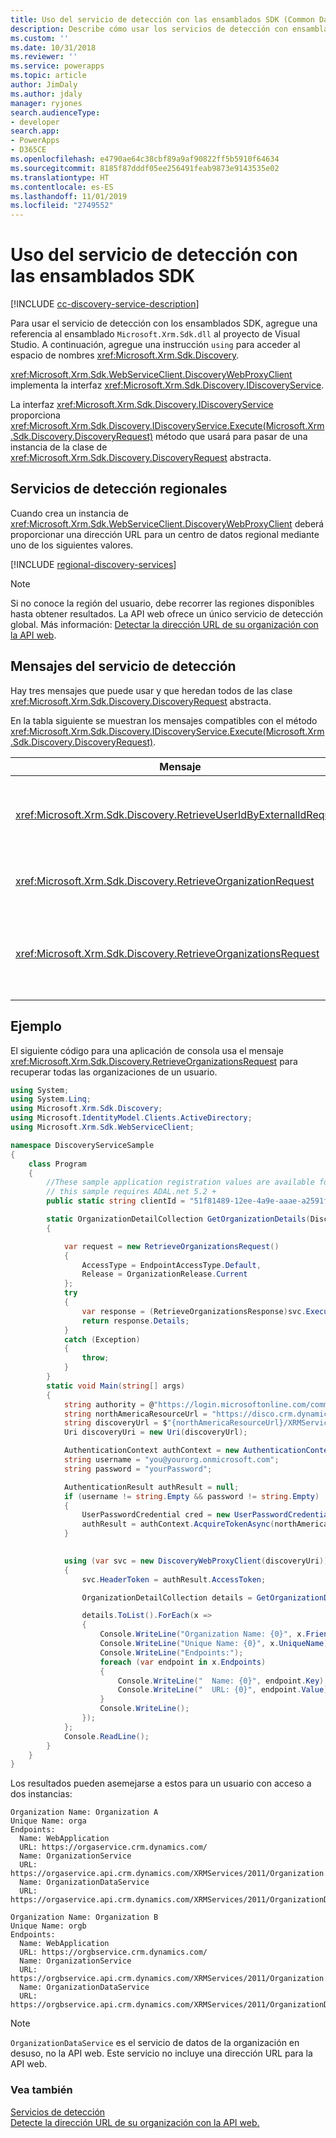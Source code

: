 ```yaml
---
title: Uso del servicio de detección con las ensamblados SDK (Common Data Service) | Microsoft Docs
description: Describe cómo usar los servicios de detección con ensamblados SDK de .NET.
ms.custom: ''
ms.date: 10/31/2018
ms.reviewer: ''
ms.service: powerapps
ms.topic: article
author: JimDaly
ms.author: jdaly
manager: ryjones
search.audienceType:
- developer
search.app:
- PowerApps
- D365CE
ms.openlocfilehash: e4790ae64c38cbf89a9af90822ff5b5910f64634
ms.sourcegitcommit: 8185f87dddf05ee256491feab9873e9143535e02
ms.translationtype: HT
ms.contentlocale: es-ES
ms.lasthandoff: 11/01/2019
ms.locfileid: "2749552"
---
```

# <a name="use-the-discovery-service-with-the-sdk-assemblies"></a>Uso del servicio de detección con las ensamblados SDK

[!INCLUDE [cc-discovery-service-description](../includes/cc-discovery-service-description.md)]


Para usar el servicio de detección con los ensamblados SDK, agregue una referencia al ensamblado `Microsoft.Xrm.Sdk.dll` al proyecto de Visual Studio. A continuación, agregue una instrucción `using` para acceder al espacio de nombres <xref:Microsoft.Xrm.Sdk.Discovery>. 

<xref:Microsoft.Xrm.Sdk.WebServiceClient.DiscoveryWebProxyClient> implementa la interfaz <xref:Microsoft.Xrm.Sdk.Discovery.IDiscoveryService>.

La interfaz <xref:Microsoft.Xrm.Sdk.Discovery.IDiscoveryService> proporciona <xref:Microsoft.Xrm.Sdk.Discovery.IDiscoveryService.Execute(Microsoft.Xrm.Sdk.Discovery.DiscoveryRequest)> método que usará para pasar de una instancia de la clase de <xref:Microsoft.Xrm.Sdk.Discovery.DiscoveryRequest> abstracta.

## <a name="regional-discovery-services"></a>Servicios de detección regionales

Cuando crea un instancia de <xref:Microsoft.Xrm.Sdk.WebServiceClient.DiscoveryWebProxyClient> deberá proporcionar una dirección URL para un centro de datos regional mediante uno de los siguientes valores.

[!INCLUDE [regional-discovery-services](../../../includes/regional-discovery-services.md)]

> [!NOTE]
> Si no conoce la región del usuario, debe recorrer las regiones disponibles hasta obtener resultados. La API web ofrece un único servicio de detección global. Más información: [Detectar la dirección URL de su organización con la API web](../webapi/discover-url-organization-web-api.md).

## <a name="discovery-service-messages"></a>Mensajes del servicio de detección

Hay tres mensajes que puede usar y que heredan todos de las clase <xref:Microsoft.Xrm.Sdk.Discovery.DiscoveryRequest> abstracta.

 En la tabla siguiente se muestran los mensajes compatibles con el método <xref:Microsoft.Xrm.Sdk.Discovery.IDiscoveryService.Execute(Microsoft.Xrm.Sdk.Discovery.DiscoveryRequest)>.  
  
|Mensaje|Descripción|  
|-------------|-----------------|  
|<xref:Microsoft.Xrm.Sdk.Discovery.RetrieveUserIdByExternalIdRequest>|Recupera el id. del usuario que inició sesión en Common Data Service|  
|<xref:Microsoft.Xrm.Sdk.Discovery.RetrieveOrganizationRequest>|Recupera información acerca de una organización.|  
|<xref:Microsoft.Xrm.Sdk.Discovery.RetrieveOrganizationsRequest>|Recupera información sobre las organizaciones a las que pertenezca el usuario.|  

## <a name="example"></a>Ejemplo

El siguiente código para una aplicación de consola usa el mensaje <xref:Microsoft.Xrm.Sdk.Discovery.RetrieveOrganizationsRequest> para recuperar todas las organizaciones de un usuario.

```csharp
using System;
using System.Linq;
using Microsoft.Xrm.Sdk.Discovery;
using Microsoft.IdentityModel.Clients.ActiveDirectory;
using Microsoft.Xrm.Sdk.WebServiceClient;

namespace DiscoveryServiceSample
{
    class Program
    {
        //These sample application registration values are available for all online instances.
        // this sample requires ADAL.net 5.2 + 
        public static string clientId = "51f81489-12ee-4a9e-aaae-a2591f45987d";

        static OrganizationDetailCollection GetOrganizationDetails(DiscoveryWebProxyClient svc)
        {

            var request = new RetrieveOrganizationsRequest()
            {
                AccessType = EndpointAccessType.Default,
                Release = OrganizationRelease.Current
            };
            try
            {
                var response = (RetrieveOrganizationsResponse)svc.Execute(request);
                return response.Details;
            }
            catch (Exception)
            {
                throw;
            }
        }
        static void Main(string[] args)
        {
            string authority = @"https://login.microsoftonline.com/common";
            string northAmericaResourceUrl = "https://disco.crm.dynamics.com";
            string discoveryUrl = $"{northAmericaResourceUrl}/XRMServices/2011/Discovery.svc/web";
            Uri discoveryUri = new Uri(discoveryUrl);

            AuthenticationContext authContext = new AuthenticationContext(authority, false);
            string username = "you@yourorg.onmicrosoft.com";
            string password = "yourPassword"; 

            AuthenticationResult authResult = null;
            if (username != string.Empty && password != string.Empty)
            {
                UserPasswordCredential cred = new UserPasswordCredential(username, password);
                authResult = authContext.AcquireTokenAsync(northAmericaResourceUrl, clientId, cred).Result;
            }

           
            using (var svc = new DiscoveryWebProxyClient(discoveryUri))
            {
                svc.HeaderToken = authResult.AccessToken;

                OrganizationDetailCollection details = GetOrganizationDetails(svc);

                details.ToList().ForEach(x =>
                {
                    Console.WriteLine("Organization Name: {0}", x.FriendlyName);
                    Console.WriteLine("Unique Name: {0}", x.UniqueName);
                    Console.WriteLine("Endpoints:");
                    foreach (var endpoint in x.Endpoints)
                    {
                        Console.WriteLine("  Name: {0}", endpoint.Key);
                        Console.WriteLine("  URL: {0}", endpoint.Value);
                    }
                    Console.WriteLine();
                });
            };
            Console.ReadLine();
        }
    }
}

```

Los resultados pueden asemejarse a estos para un usuario con acceso a dos instancias:

```
Organization Name: Organization A
Unique Name: orga
Endpoints:
  Name: WebApplication
  URL: https://orgaservice.crm.dynamics.com/
  Name: OrganizationService
  URL: https://orgaservice.api.crm.dynamics.com/XRMServices/2011/Organization.svc
  Name: OrganizationDataService
  URL: https://orgaservice.api.crm.dynamics.com/XRMServices/2011/OrganizationData.svc

Organization Name: Organization B
Unique Name: orgb
Endpoints:
  Name: WebApplication
  URL: https://orgbservice.crm.dynamics.com/
  Name: OrganizationService
  URL: https://orgbservice.api.crm.dynamics.com/XRMServices/2011/Organization.svc
  Name: OrganizationDataService
  URL: https://orgbservice.api.crm.dynamics.com/XRMServices/2011/OrganizationData.svc
```

> [!NOTE]
> `OrganizationDataService` es el servicio de datos de la organización en desuso, no la API web. Este servicio no incluye una dirección URL para la API web.


### <a name="see-also"></a>Vea también

[Servicios de detección](../discovery-service.md)<br />
[Detecte la dirección URL de su organización con la API web.](../webapi/discover-url-organization-web-api.md)

